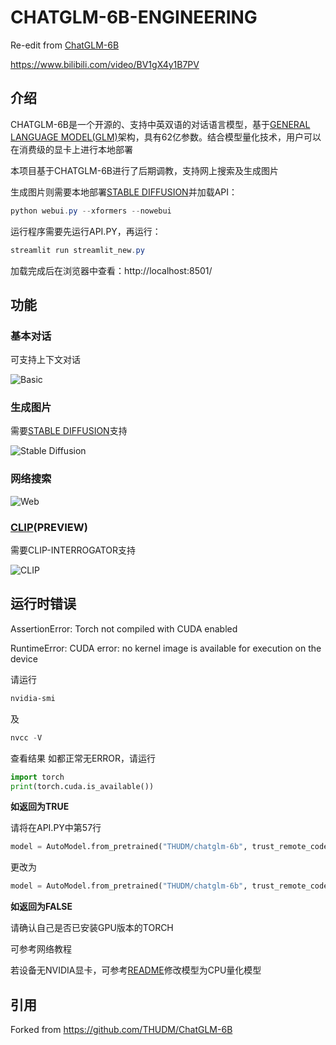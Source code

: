 # CHATGLM-6B-ENGINEERING

Re-edit from [ChatGLM-6B](https://github.com/THUDM/ChatGLM-6B)

https://www.bilibili.com/video/BV1gX4y1B7PV

## 介绍

CHATGLM-6B是一个开源的、支持中英双语的对话语言模型，基于[GENERAL LANGUAGE MODEL(GLM)](https://github.com/THUDM/GLM)架构，具有62亿参数。结合模型量化技术，用户可以在消费级的显卡上进行本地部署

本项目基于CHATGLM-6B进行了后期调教，支持网上搜索及生成图片

生成图片则需要本地部署[STABLE DIFFUSION](https://github.com/AUTOMATIC1111/stable-diffusion-webui)并加载API：

```powershell
python webui.py --xformers --nowebui
```

运行程序需要先运行API.PY，再运行：

```powershell
streamlit run streamlit_new.py
```

加载完成后在浏览器中查看：http://localhost:8501/

## 功能

### 基本对话

可支持上下文对话

![Basic](examples/basic.png "基本对话")

### 生成图片

需要[STABLE DIFFUSION](https://github.com/AUTOMATIC1111/stable-diffusion-webui)支持

![Stable Diffusion](examples/sd.png "Stable Diffusion")

### 网络搜索

![Web](examples/web.png "网络搜索")

### [CLIP](https://github.com/openai/CLIP)(PREVIEW)

需要CLIP-INTERROGATOR支持

![CLIP](examples/clip.png)

## 运行时错误

AssertionError: Torch not compiled with CUDA enabled

RuntimeError: CUDA error: no kernel image is available for execution on the device

请运行

```powershell
nvidia-smi
```

及

```powershell
nvcc -V
```

查看结果 如都正常无ERROR，请运行

```python
import torch
print(torch.cuda.is_available())
```

**如返回为TRUE**

请将在API.PY中第57行

```python
model = AutoModel.from_pretrained("THUDM/chatglm-6b", trust_remote_code=True).quantize(4).half().cuda()
```

更改为

```python
model = AutoModel.from_pretrained("THUDM/chatglm-6b", trust_remote_code=True).half().cuda()
```

**如返回为FALSE**

请确认自己是否已安装GPU版本的TORCH

可参考网络教程

若设备无NVIDIA显卡，可参考[README](https://github.com/THUDM/ChatGLM-6B/blob/main/README.md)修改模型为CPU量化模型

## 引用

Forked from https://github.com/THUDM/ChatGLM-6B
